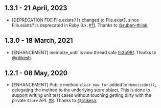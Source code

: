 ## 1.3.1  - 21 April, 2023
* [DEPRECATION FIX] File.exists? is changed to File.exist?, since File.exists? is deprecated in Ruby 3.x. [#11](https://github.com/freshworks/memoize_until/pull/11). Thanks to [@ruban-thilak](https://github.com/ruban-thilak).

## 1.3.0  - 18 March, 2021
* [ENHANCEMENT] memoize_until is now thread safe [fc2b98f](https://github.com/freshworks/memoize_until/commit/fc2b98f197e641a5668ded1d332f9412fe231422). Thanks to [@ritikesh](https://github.com/ritikesh).

## 1.2.1  - 08 May, 2020
* [ENHANCEMENT] Public method `clear_now_for` added to `MemoizeUntil`, delegating the method to the underlying store object. This is done to support writing unit test cases without touching getting dirty with the private `Store` API. [#8](https://github.com/freshdesk/memoize_until/pull/8). Thanks to [@ritikesh](https://github.com/ritikesh).
